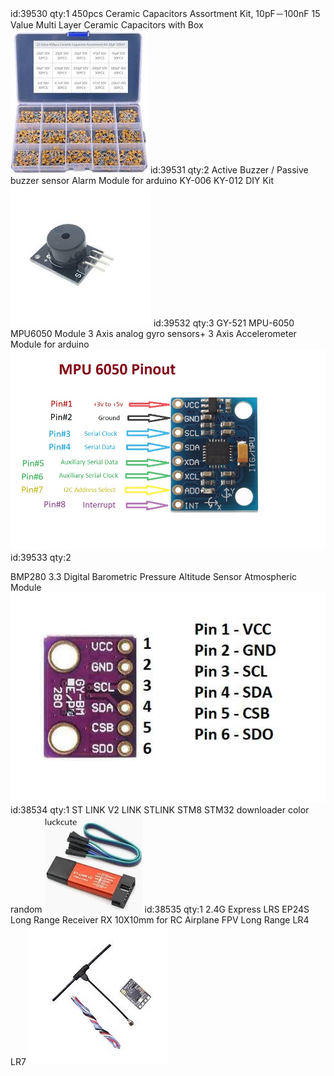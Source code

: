 id:39530
qty:1
450pcs Ceramic Capacitors Assortment Kit, 10pF－100nF 15 Value Multi Layer Ceramic Capacitors with Box
![](Pasted%20image%2020241020020534.png)
id:39531
qty:2
Active Buzzer / Passive buzzer sensor Alarm Module for arduino KY-006 KY-012 DIY Kit
![](Pasted%20image%2020241020020616.png)
id:39532
qty:3
GY-521 MPU-6050 MPU6050 Module 3 Axis analog gyro sensors+ 3 Axis Accelerometer Module for arduino
![](Pasted%20image%2020241020020722.png)
id:39533
qty:2

BMP280 3.3 Digital Barometric Pressure Altitude Sensor Atmospheric Module![](Pasted%20image%2020241020020829.png)
id:38534
qty:1
ST LINK V2 LINK STLINK STM8 STM32 downloader color random
![](Pasted%20image%2020241020021025.png)
id:38535
qty:1
2.4G Express LRS EP24S Long Range Receiver RX 10X10mm for RC Airplane FPV Long Range LR4 LR7 
![](Pasted%20image%2020241020021129.png)
